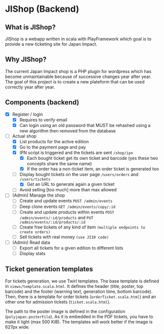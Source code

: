 JIShop (Backend)
================

## What is JIShop?

JIShop is a webapp written in scala with PlayFramework which goal is to provide a new ticketing site for Japan Impact.

## Why JIShop?

The current Japan Impact shop is a PHP plugin for wordpress which has become unmaintainable because of successive changes year
after year. The goal of this project is to create a new plateform that can be used correctly year after year.

## Components (backend)

- [x] Register / login
  -  [x] Requires to verify email
  -  [x] Can login using an old password that MUST be rehashed using a new algorithm then removed from the database
- [ ] Actual shop
  -  [x] List products for the active edition 
  -  [x] Go to the payment page and pay
  -  [x] IPN script is triggered and the tickets are sent `/shop/ipn`
    -  [x] Each bought ticket get its own ticket and barcode (yes these two concepts share the same name)
    -  [x] If the order has a non-ticket item, an order ticket is generated too
  -  [ ] Display bought tickets on the user page `/users/orders` and `/users/tickets`
    -  [x] Get an URL to generate again a given ticket
  -  [ ] Avoid selling [too much] more than max allowed
- [ ] (Admin) Manage the shop
  -  [ ] Create and update events `POST /admin/events`
  -  [ ] Deep clone events `GET /admin/events/copy/:id`
  -  [ ] Create and update products within events `POST /admin/events/:id/products` and `PUT /admin/events/:id/products/:id`
  -  [ ] Create free tickets of any kind of item `(multiple endpoints to create orders)`
  -  [ ] Sell tickets with real money `(use JI10 code)`
- [ ] (Admin) Read data
  -  [ ] Export all tickets for a given edition to different lists
  -  [ ] Display stats 

## Ticket generation templates

For tickets generation, we use Twirl templates. The base template is defined in `views/template.scala.html`. It defines 
the header (title, poster, top barcode) and the footer (warning text, generation time, bottom barcode). Then, there is a
template for order tickets (`orderTicket.scala.html`) and an other one for admission tickets (`ticket.scala.html`).

The path to the poster image is defined in the configuration (`polyjapan.posterFile`). As it is embedded in the PDF 
tickets, you have to make it light (max 500 KiB). The templates will work better if the image is 627px wide.